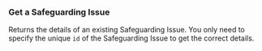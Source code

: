 ### Get a Safeguarding Issue

Returns the details of an existing Safeguarding Issue. You only need to specify the unique `id` of 
the Safeguarding Issue to get the correct details.
